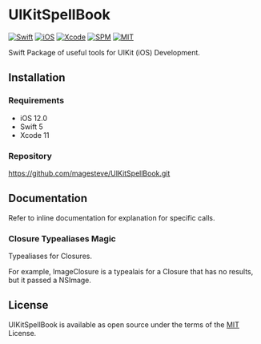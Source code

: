 # UIKitSpellBook

[![Swift](https://img.shields.io/badge/Swift-5-blue.svg)](https://swift.org)
[![iOS](https://img.shields.io/badge/os-iOS-blue.svg)](https://apple.com/mac)
[![Xcode](https://img.shields.io/badge/Xcode-12-blue.svg)](https://developer.apple.com/xcode)
[![SPM](https://img.shields.io/badge/SPM-Compatible-blue)](https://swift.org/package-manager)
[![MIT](https://img.shields.io/badge/License-MIT-blue.svg)](https://opensource.org/licenses/MIT)

Swift Package of useful tools for UIKit (iOS) Development.

## Installation

### Requirements

- iOS 12.0
- Swift 5
- Xcode 11

### Repository

  https://github.com/magesteve/UIKitSpellBook.git
  
## Documentation

Refer to inline documentation for explanation for specific calls.

### Closure Typealiases Magic

Typealiases for Closures.

For example, ImageClosure is a typealais for a Closure that has no results, but it passed a NSImage.

## License

UIKitSpellBook is available as open source under the terms of the [MIT](https://github.com/magesteve/UIKitSpellBook/blob/main/LICENSE) License.

